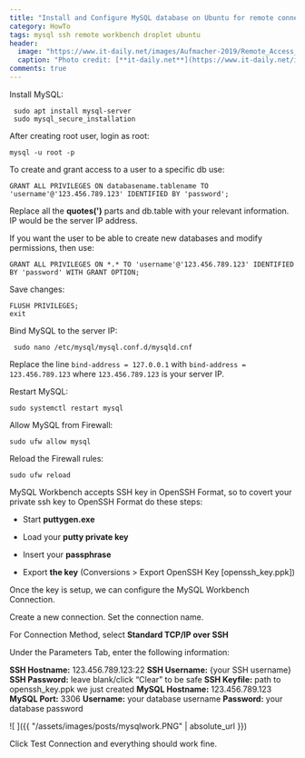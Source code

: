 ```yaml
---
title: "Install and Configure MySQL database on Ubuntu for remote connection over SSH with MySQL Workbench"
category: HowTo
tags: mysql ssh remote workbench droplet ubuntu
header:
  image: "https://www.it-daily.net/images/Aufmacher-2019/Remote_Access_shutterstock_434600221_700.jpg"
  caption: "Photo credit: [**it-daily.net**](https://www.it-daily.net/images/Aufmacher-2019/Remote_Access_shutterstock_434600221_700.jpg")
comments: true
---
```


Install MySQL:

```
 sudo apt install mysql-server
 sudo mysql_secure_installation
```

After creating root user, login as root:

```
mysql -u root -p
```

To create and grant access to a user to a specific db use:

```
GRANT ALL PRIVILEGES ON databasename.tablename TO 'username'@'123.456.789.123' IDENTIFIED BY 'password';
```

Replace all the **quotes(')** parts and db.table with your relevant information. IP would be the server IP address.

If you want the user to be able to create new databases and modify permissions, then use:

```
GRANT ALL PRIVILEGES ON *.* TO 'username'@'123.456.789.123' IDENTIFIED BY 'password' WITH GRANT OPTION;
```

Save changes:

```
FLUSH PRIVILEGES;
exit
```


Bind MySQL to the server IP:

```
 sudo nano /etc/mysql/mysql.conf.d/mysqld.cnf
```

Replace the line `bind-address = 127.0.0.1`  with `bind-address = 123.456.789.123` where `123.456.789.123` is your server IP.

Restart MySQL:

```
sudo systemctl restart mysql
```

Allow MySQL from Firewall:

```
sudo ufw allow mysql
```

Reload the Firewall rules:

```
sudo ufw reload
```

MySQL Workbench accepts SSH key in OpenSSH Format, so to covert your private ssh key to OpenSSH Format do these steps:

- Start **puttygen.exe**

- Load your **putty private key**

- Insert your **passphrase**

- Export **the key** (Conversions > Export OpenSSH Key [openssh_key.ppk])

Once the key is setup, we can configure the MySQL Workbench Connection.

Create a new connection. Set the connection name.

For Connection Method, select **Standard TCP/IP over SSH**

Under the Parameters Tab, enter the following information:

**SSH Hostname:** 123.456.789.123:22
**SSH Username:** {your SSH username}
**SSH Password:** leave blank/click “Clear” to be safe
**SSH Keyfile:** path to openssh_key.ppk we just created
**MySQL Hostname:** 123.456.789.123
**MySQL Port:** 3306
**Username:** your database username
**Password:** your database password

![ ]({{ "/assets/images/posts/mysqlwork.PNG" | absolute_url }})

Click Test Connection and everything should work fine.